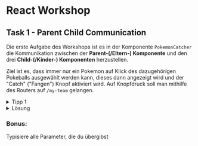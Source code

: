 
# React Workshop

## Task 1 - Parent Child Communication

Die erste Aufgabe des Workshops ist es in der Komponente `PokemonCatcher` die Kommunikation
zwischen der **Parent-(/Eltern-) Komponente** und den drei **Child-(/Kinder-) Komponenten** herzustellen.

Ziel ist es, dass immer nur ein Pokemon auf Klick des dazugehörigen Pokeballs ausgewählt werden kann,
dieses dann angezeigt wird und der "Catch" ("Fangen") Knopf aktiviert wird. Auf Knopfdruck soll man mithilfe des Routers
auf `/my-team` gelangen.

<details>
  <summary> Tipp 1 </summary>

  <p>

  Zuerst lohnt es sich die `PokemonCatcher.tsx` Datei anzuschauen und die Kindkomponente zu identifizieren.
  Hier besonderes Augenmerk auf die Definition der Komponente legen.

  </p>
</details>


<details>
  <summary> Lösung </summary>
<p>

PokemonChoice.tsx
```jsx
...
onSelectPokemon(pokemon);
...
```

PokemonCatcher.tsx
```jsx
...
const navigate = useNavigate();
...
navigate(`/my-team/);
...
onSelectPokemon={setCurrentlySelectedPokemon}
isSelected={currentlySelectedPokemon?.id === pokemon.id}
...
```
</p>
</details>

### Bonus: 
Typisiere alle Parameter, die du übergibst
